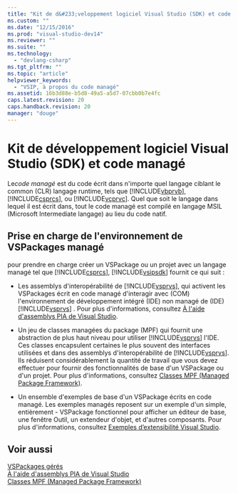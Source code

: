 ```yaml
---
title: "Kit de d&#233;veloppement logiciel Visual Studio (SDK) et code manag&#233; | Microsoft Docs"
ms.custom: ""
ms.date: "12/15/2016"
ms.prod: "visual-studio-dev14"
ms.reviewer: ""
ms.suite: ""
ms.technology: 
  - "devlang-csharp"
ms.tgt_pltfrm: ""
ms.topic: "article"
helpviewer_keywords: 
  - "VSIP, à propos du code managé"
ms.assetid: 16b3d88e-b5d8-49a5-a5d7-07cbb0b7e4fc
caps.latest.revision: 20
caps.handback.revision: 20
manager: "douge"
---
```

# Kit de d&#233;veloppement logiciel Visual Studio (SDK) et code manag&#233;
Le*code managé* est du code écrit dans n'importe quel langage ciblant le common \(CLR\) langage runtime, tels que [!INCLUDE[vbprvb](../dotnet/includes/vbprvb_md.md)], [!INCLUDE[csprcs](../ide/includes/csprcs_md.md)], ou [!INCLUDE[vcprvc](../build/includes/vcprvc_md.md)].  Quel que soit le langage dans lequel il est écrit dans, tout le code managé est compilé en langage MSIL \(Microsoft Intermediate langage\) au lieu du code natif.  
  
## Prise en charge de l'environnement de VSPackages managé  
 pour prendre en charge créer un VSPackage ou un projet avec un langage managé tel que [!INCLUDE[csprcs](../ide/includes/csprcs_md.md)], [!INCLUDE[vsipsdk](../mfc/includes/vsipsdk_md.md)] fournit ce qui suit :  
  
-   Les assemblys d'interopérabilité de [!INCLUDE[vsprvs](../assembler/masm/includes/vsprvs_md.md)], qui activent les VSPackages écrit en code managé d'interagir avec \(COM\) l'environnement de développement intégré \(IDE\) non managé de \(IDE\) [!INCLUDE[vsprvs](../assembler/masm/includes/vsprvs_md.md)] .  Pour plus d'informations, consultez [À l'aide d'assemblys PIA de Visual Studio](../Topic/Using%20Visual%20Studio%20Interop%20Assemblies.md).  
  
-   Un jeu de classes managées du package \(MPF\) qui fournit une abstraction de plus haut niveau pour utiliser [!INCLUDE[vsprvs](../assembler/masm/includes/vsprvs_md.md)] l'IDE.  Ces classes encapsulent certaines le plus souvent des interfaces utilisées et dans des assemblys d'interopérabilité de [!INCLUDE[vsprvs](../assembler/masm/includes/vsprvs_md.md)].  Ils réduisent considérablement la quantité de travail que vous devez effectuer pour fournir des fonctionnalités de base d'un VSPackage ou d'un projet.  Pour plus d'informations, consultez [Classes MPF \(Managed Package Framework\)](../misc/managed-package-framework-classes.md).  
  
-   Un ensemble d'exemples de base d'un VSPackage écrits en code managé.  Les exemples managés reposent sur un exemple d'un simple, entièrement \- VSPackage fonctionnel pour afficher un éditeur de base, une fenêtre Outil, un extendeur d'objet, et d'autres composants.  Pour plus d'informations, consultez [Exemples d’extensibilité Visual Studio](../misc/vssdk-samples.md).  
  
## Voir aussi  
 [VSPackages gérés](../misc/managed-vspackages.md)   
 [À l'aide d'assemblys PIA de Visual Studio](../Topic/Using%20Visual%20Studio%20Interop%20Assemblies.md)   
 [Classes MPF \(Managed Package Framework\)](../misc/managed-package-framework-classes.md)